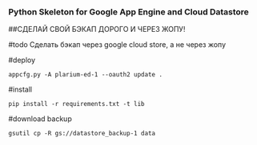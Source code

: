 ### Python Skeleton for Google App Engine and Cloud Datastore

##СДЕЛАЙ СВОЙ БЭКАП ДОРОГО И ЧЕРЕЗ ЖОПУ!

#todo
Сделать бэкап через google cloud store, а не через жопу

#deploy
```
appcfg.py -A plarium-ed-1 --oauth2 update .
```

#install
```
pip install -r requirements.txt -t lib
```

#download backup
```
gsutil cp -R gs://datastore_backup-1 data
```
